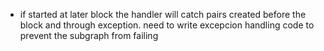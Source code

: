 - if started at later block the handler will catch pairs created before the block and through exception. need to write excepcion handling code to prevent the subgraph from failing 
